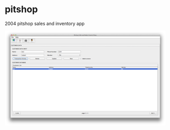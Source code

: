 pitshop
=======

2004 pitshop sales and inventory app

![Alt text](https://github.com/vafada/pitshop/blob/master/pitshop.png "Screenshot")
